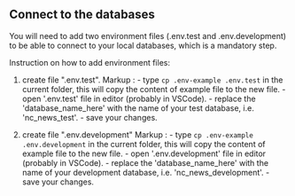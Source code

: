 ## Connect to the databases
You will need to add two environment files (.env.test and .env.development) to be able to connect to your local databases, which is a mandatory step.

Instruction on how to add environment files:
  1) create file ".env.test".
  Markup :
    - type `cp .env-example .env.test` in the current folder, this will copy the content of example file to the new file.
    - open '.env.test' file in editor (probably in VSCode).
    - replace the 'database_name_here' with the name of your test database, i.e. 'nc_news_test'.
    - save your changes.

  2) create file ".env.development"
  Markup :
    - type `cp .env-example .env.development` in the current folder, this will copy the content of example file to the new file.
    - open '.env.development' file in editor (probably in VSCode).
    - replace the 'database_name_here' with the name of your development database, i.e. 'nc_news_development'.
    - save your changes.

